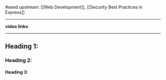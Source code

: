 #seed 
upstream: [[Web Development]], [[Security Best Practices in Express]]

---

**video links**: 

---

## Heading 1:
### Heading 2: 
#### Heading 3: 





